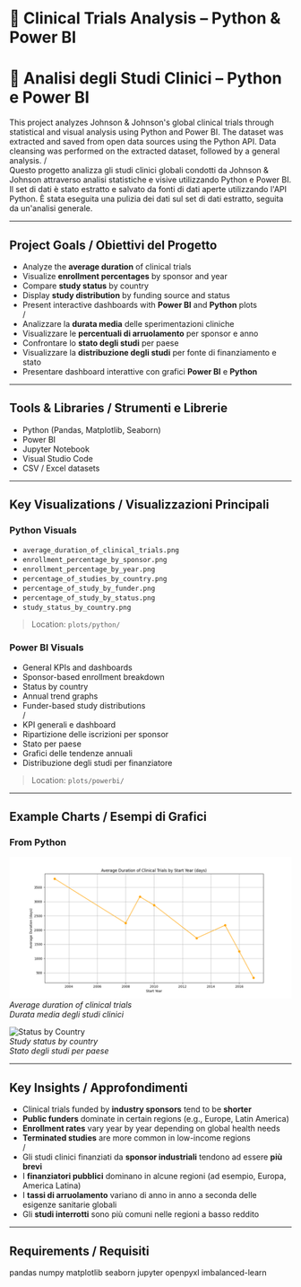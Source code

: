 # 🧪 Clinical Trials Analysis – Python & Power BI  
# 🧪 Analisi degli Studi Clinici – Python e Power BI

This project analyzes Johnson & Johnson's global clinical trials through statistical and visual analysis using Python and Power BI. The dataset was extracted and saved from open data sources using the Python API. Data cleansing was performed on the extracted dataset, followed by a general analysis.
/  
Questo progetto analizza gli studi clinici globali condotti da Johnson & Johnson attraverso analisi statistiche e visive utilizzando Python e Power BI. Il set di dati è stato estratto e salvato da fonti di dati aperte utilizzando l'API Python. È stata eseguita una pulizia dei dati sul set di dati estratto, seguita da un'analisi generale.

---

##  Project Goals / Obiettivi del Progetto

- Analyze the **average duration** of clinical trials  
- Visualize **enrollment percentages** by sponsor and year  
- Compare **study status** by country  
- Display **study distribution** by funding source and status  
- Present interactive dashboards with **Power BI** and **Python** plots  
/
- Analizzare la **durata media** delle sperimentazioni cliniche
- Visualizzare le **percentuali di arruolamento** per sponsor e anno
- Confrontare lo **stato degli studi** per paese
- Visualizzare la **distribuzione degli studi** per fonte di finanziamento e stato
- Presentare dashboard interattive con grafici **Power BI** e **Python**

---

##  Tools & Libraries / Strumenti e Librerie

- Python (Pandas, Matplotlib, Seaborn)  
- Power BI  
- Jupyter Notebook  
- Visual Studio Code  
- CSV / Excel datasets  

---

##  Key Visualizations / Visualizzazioni Principali

###  Python Visuals

- `average_duration_of_clinical_trials.png`  
- `enrollment_percentage_by_sponsor.png`  
- `enrollment_percentage_by_year.png`  
- `percentage_of_studies_by_country.png`  
- `percentage_of_study_by_funder.png`  
- `percentage_of_study_by_status.png`  
- `study_status_by_country.png`

> Location: `plots/python/`

###  Power BI Visuals

- General KPIs and dashboards  
- Sponsor-based enrollment breakdown  
- Status by country  
- Annual trend graphs  
- Funder-based study distributions  
/
- KPI generali e dashboard
- Ripartizione delle iscrizioni per sponsor
- Stato per paese
- Grafici delle tendenze annuali
- Distribuzione degli studi per finanziatore

> Location: `plots/powerbi/`

---

##  Example Charts / Esempi di Grafici

###  From Python

![Average Duration](clinical_trial_analysis/plots/average_duration_of_clinical_trials.png)  
*Average duration of clinical trials*  
*Durata media degli studi clinici*

![Status by Country](clinical_trial_analysis/plots/python/study_status_by_country.png)  
*Study status by country*  
*Stato degli studi per paese*

---

##  Key Insights / Approfondimenti

- Clinical trials funded by **industry sponsors** tend to be **shorter**  
- **Public funders** dominate in certain regions (e.g., Europe, Latin America)  
- **Enrollment rates** vary year by year depending on global health needs  
- **Terminated studies** are more common in low-income regions  
/
- Gli studi clinici finanziati da **sponsor industriali** tendono ad essere **più brevi**
- I **finanziatori pubblici** dominano in alcune regioni (ad esempio, Europa, America Latina)
- I **tassi di arruolamento** variano di anno in anno a seconda delle esigenze sanitarie globali
- Gli **studi interrotti** sono più comuni nelle regioni a basso reddito

---

## Requirements / Requisiti

pandas
numpy
matplotlib
seaborn
jupyter
openpyxl
imbalanced-learn

